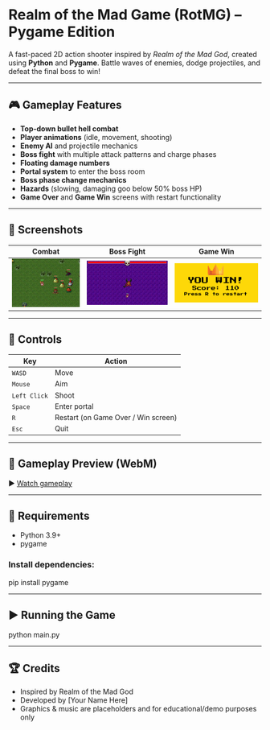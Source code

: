 # Realm of the Mad Game (RotMG) – Pygame Edition

A fast-paced 2D action shooter inspired by *Realm of the Mad God*, created using **Python** and **Pygame**. Battle waves of enemies, dodge projectiles, and defeat the final boss to win!

---

## 🎮 Gameplay Features

- **Top-down bullet hell combat**
- **Player animations** (idle, movement, shooting)
- **Enemy AI** and projectile mechanics
- **Boss fight** with multiple attack patterns and charge phases
- **Floating damage numbers**
- **Portal system** to enter the boss room
- **Boss phase change mechanics**
- **Hazards** (slowing, damaging goo below 50% boss HP)
- **Game Over** and **Game Win** screens with restart functionality

---

## 📸 Screenshots

| Combat | Boss Fight | Game Win |
|--------|------------|----------|
| ![](assets/footage/combat.png) | ![](assets/footage/boss.png) | ![](assets/footage/win.png) |

---

## 🚀 Controls

| Key | Action |
|-----|--------|
| `WASD` | Move |
| `Mouse` | Aim |
| `Left Click` | Shoot |
| `Space` | Enter portal |
| `R` | Restart (on Game Over / Win screen) |
| `Esc` | Quit |

---

## 🎥 Gameplay Preview (WebM)

▶️ [Watch gameplay](assets/footage/gameplay.webm)

---

## 🧰 Requirements

- Python 3.9+
- pygame

### Install dependencies:
pip install pygame

---

## ▶️ Running the Game
python main.py

---

## 🏆 Credits

- Inspired by Realm of the Mad God
- Developed by [Your Name Here]
- Graphics & music are placeholders and for educational/demo purposes only
